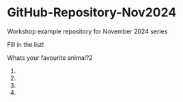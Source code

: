 # GitHub-Repository-Nov2024
Workshop example repository for November 2024 series


Fill in the list!

Whats your favourite animal?2
 
1. 
2. 
3.  
4. 

